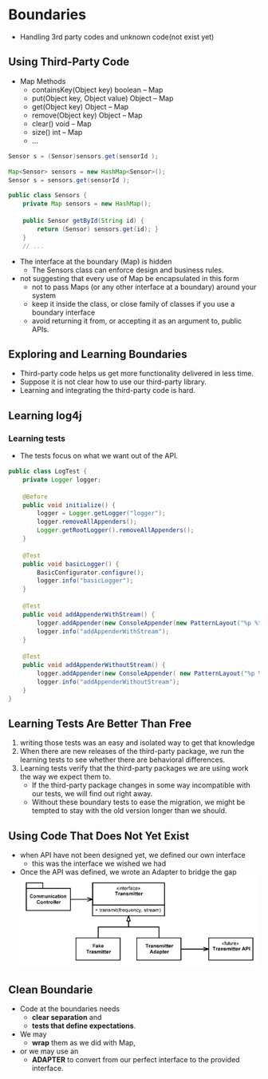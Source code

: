 # Boundaries
- Handling 3rd party codes and unknown code(not exist yet)
## Using Third-Party Code
- Map Methods
  - containsKey(Object key) boolean – Map
  - put(Object key, Object value) Object – Map
  - get(Object key) Object – Map
  - remove(Object key) Object – Map
  - clear() void – Map
  - size() int – Map
  - ...
```java
Sensor s = (Sensor)sensors.get(sensorId );
```
```java
Map<Sensor> sensors = new HashMap<Sensor>();
Sensor s = sensors.get(sensorId );
```
```java
public class Sensors {
    private Map sensors = new HashMap(); 
    
    public Sensor getById(String id) {
        return (Sensor) sensors.get(id); }
    }
    // ...
```
- The interface at the boundary (Map) is hidden
  -  The Sensors class can enforce design and business rules.
- not suggesting that every use of Map be encapsulated in this form
  - not to pass Maps (or any other interface at a boundary) around your system
  - keep it inside the class, or close family of classes if you use a boundary interface
  - avoid returning it from, or accepting it as an argument to, public APIs.

## Exploring and Learning Boundaries
- Third-party code helps us get more functionality delivered in less time.
- Suppose it is not clear how to use our third-party library.
- Learning and integrating the third-party code is hard.
## Learning log4j
### Learning tests
- The tests focus on what we want out of the API.
```java
public class LogTest {     
    private Logger logger;
    
    @Before     
    public void initialize() {
        logger = Logger.getLogger("logger");
        logger.removeAllAppenders();
        Logger.getRootLogger().removeAllAppenders();     
    }     
    
    @Test     
    public void basicLogger() {         
        BasicConfigurator.configure();         
        logger.info("basicLogger");     
    }
    
    @Test
    public void addAppenderWithStream() {
        logger.addAppender(new ConsoleAppender(new PatternLayout("%p %t %m%n"), ConsoleAppender.SYSTEM_OUT));
        logger.info("addAppenderWithStream");
    }

    @Test     
    public void addAppenderWithoutStream() {
        logger.addAppender(new ConsoleAppender( new PatternLayout("%p %t %m%n")));
        logger.info("addAppenderWithoutStream");
    } 
}
```

## Learning Tests Are Better Than Free
1. writing those tests was an easy and isolated way to get that knowledge
2. When there are new releases of the third-party package, we run the learning tests to see whether there are behavioral differences.
3. Learning tests verify that the third-party packages we are using work the way we expect them to.
   - If the third-party package changes in some way incompatible with our tests, we will find out right away.
   - Without these boundary tests to ease the migration, we might be tempted to stay with the old version longer than we should.

## Using Code That Does Not Yet Exist
- when API have not been designed yet, we defined our own interface
  - this was the interface we wished we had
- Once the API was defined, we wrote an Adapter to bridge the gap
![adapter.png](adapter.png)

## Clean Boundarie
- Code at the boundaries needs 
  - **clear separation** and 
  - **tests that define expectations**.
- We may 
  - **wrap** them as we did with Map, 
- or we may use an 
  - **ADAPTER** to convert from our perfect interface to the provided interface.